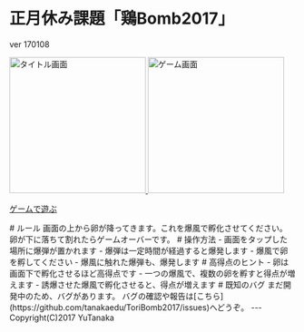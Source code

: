 # 正月休み課題「鶏Bomb2017」
ver 170108
<p>
<a href="webgl/index.html" target="_blank">
<img src="images/img0.png" height="240px" alt="タイトル画面">
<img src="images/img1.png" height="240px" alt="ゲーム画面">
<p>ゲームで遊ぶ</p>
</a>
</p>
# ルール
画面の上から卵が降ってきます。これを爆風で孵化させてください。
卵が下に落ちて割れたらゲームオーバーです。
# 操作方法
- 画面をタップした場所に爆弾が置かれます
- 爆弾は一定時間が経過すると爆発します
- 爆風で卵を孵してください
- 爆風に触れた爆弾も、爆発します
# 高得点のヒント
- 卵は画面下で孵化させるほど高得点です
- 一つの爆風で、複数の卵を孵すと得点が増えます
- 誘爆させた爆風で孵化させると、得点が増えます
# 既知のバグ
まだ開発中のため、バグがあります。
バグの確認や報告は[こちら](https://github.com/tanakaedu/ToriBomb2017/issues)へどうぞ。
---
Copyright(C)2017 YuTanaka
